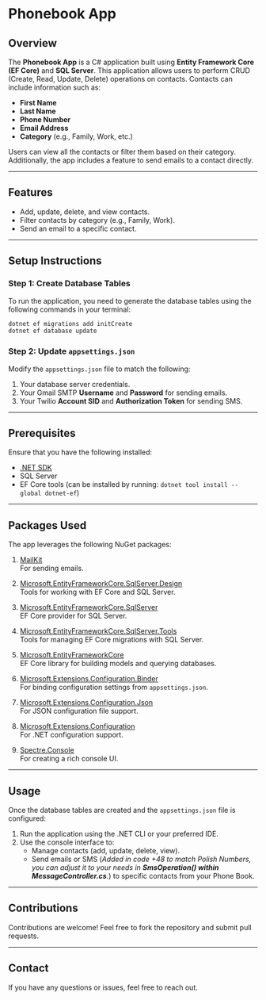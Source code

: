 # Phonebook App

## Overview

The **Phonebook App** is a C# application built using **Entity Framework Core (EF Core)** and **SQL Server**. This application allows users to perform CRUD (Create, Read, Update, Delete) operations on contacts. Contacts can include information such as:

- **First Name**
- **Last Name**
- **Phone Number**
- **Email Address**
- **Category** (e.g., Family, Work, etc.)

Users can view all the contacts or filter them based on their category. Additionally, the app includes a feature to send emails to a contact directly.

---

## Features

- Add, update, delete, and view contacts.
- Filter contacts by category (e.g., Family, Work).
- Send an email to a specific contact.

---

## Setup Instructions

### Step 1: Create Database Tables

To run the application, you need to generate the database tables using the following commands in your terminal:

```bash
dotnet ef migrations add initCreate
dotnet ef database update
```

### Step 2: Update `appsettings.json`

Modify the `appsettings.json` file to match the following:

1. Your database server credentials.
2. Your Gmail SMTP **Username** and **Password** for sending emails.
3. Your Twilio **Account SID** and **Authorization Token** for sending SMS.
---

## Prerequisites

Ensure that you have the following installed:

- [.NET SDK](https://dotnet.microsoft.com/download)
- SQL Server
- EF Core tools (can be installed by running: `dotnet tool install --global dotnet-ef`)

---

## Packages Used

The app leverages the following NuGet packages:

1. [MailKit](https://www.nuget.org/packages/MailKit)  
   For sending emails.

2. [Microsoft.EntityFrameworkCore.SqlServer.Design](https://www.nuget.org/packages/Microsoft.EntityFrameworkCore.SqlServer.Design)  
   Tools for working with EF Core and SQL Server.

3. [Microsoft.EntityFrameworkCore.SqlServer](https://www.nuget.org/packages/Microsoft.EntityFrameworkCore.SqlServer)  
   EF Core provider for SQL Server.

4. [Microsoft.EntityFrameworkCore.SqlServer.Tools](https://www.nuget.org/packages/Microsoft.EntityFrameworkCore.SqlServer.Tools)  
   Tools for managing EF Core migrations with SQL Server.

5. [Microsoft.EntityFrameworkCore](https://www.nuget.org/packages/Microsoft.EntityFrameworkCore)  
   EF Core library for building models and querying databases.

6. [Microsoft.Extensions.Configuration.Binder](https://www.nuget.org/packages/Microsoft.Extensions.Configuration.Binder)  
   For binding configuration settings from `appsettings.json`.

7. [Microsoft.Extensions.Configuration.Json](https://www.nuget.org/packages/Microsoft.Extensions.Configuration.Json)  
   For JSON configuration file support.

8. [Microsoft.Extensions.Configuration](https://www.nuget.org/packages/Microsoft.Extensions.Configuration)  
   For .NET configuration support.

9. [Spectre.Console](https://www.nuget.org/packages/Spectre.Console)  
   For creating a rich console UI.

---

## Usage

Once the database tables are created and the `appsettings.json` file is configured:

1. Run the application using the .NET CLI or your preferred IDE.
2. Use the console interface to:
    - Manage contacts (add, update, delete, view).
    - Send emails or SMS (*Added in code +48 to match Polish Numbers, you can adjust it to your needs in **SmsOperation() within MessageController.cs**.*) to specific contacts from your Phone Book.

---

## Contributions

Contributions are welcome! Feel free to fork the repository and submit pull requests.

---

## Contact

If you have any questions or issues, feel free to reach out.
